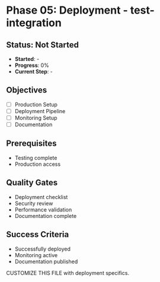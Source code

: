 # Phase 05: Deployment - test-integration

## Status: Not Started
- **Started**: -
- **Progress**: 0%
- **Current Step**: -

## Objectives
- [ ] Production Setup
- [ ] Deployment Pipeline
- [ ] Monitoring Setup
- [ ] Documentation

## Prerequisites
- Testing complete
- Production access

## Quality Gates
- Deployment checklist
- Security review
- Performance validation
- Documentation complete

## Success Criteria
- Successfully deployed
- Monitoring active
- Documentation published

CUSTOMIZE THIS FILE with deployment specifics.
